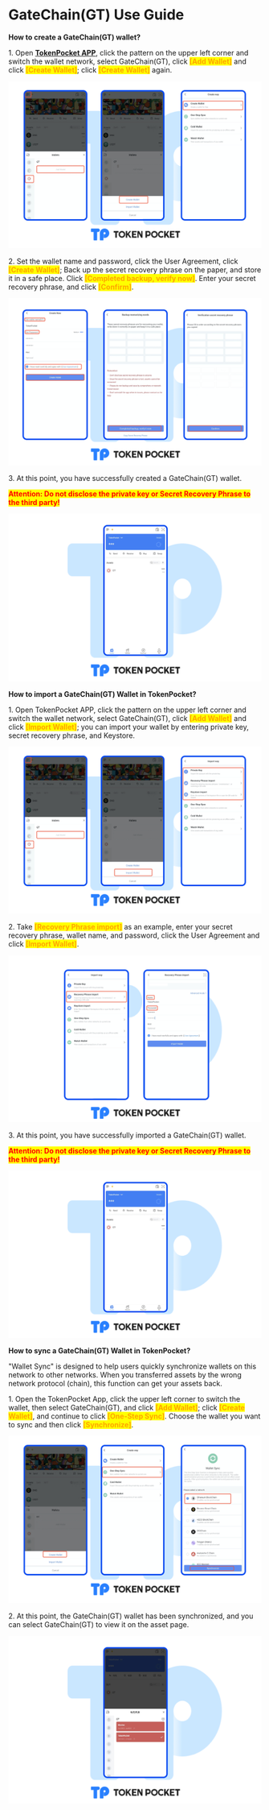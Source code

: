 # GateChain(GT) Use Guide

**How to create a GateChain(GT) wallet?**

1\. Open [**TokenPocket APP**](https://tokenpocket.pro/), click the pattern on the upper left corner and switch the wallet network, select GateChain(GT), click <mark style="color:orange;">**\[Add Wallet]**</mark> and click <mark style="color:orange;">**\[Create Wallet]**</mark>; click <mark style="color:orange;">**\[Create Wallet]**</mark> again.

![](<../../.gitbook/assets/gt en1.png>)

2\. Set the wallet name and password, click the User Agreement, click <mark style="color:orange;">**\[Create Wallet]**</mark>; Back up the secret recovery phrase on the paper, and store it in a safe place. Click <mark style="color:orange;">**\[Completed backup, verify now]**</mark>. Enter your secret recovery phrase, and click <mark style="color:orange;">**\[Confirm]**</mark>.

![](<../../.gitbook/assets/gt en2.png>)

3\. At this point, you have successfully created a GateChain(GT) wallet.

<mark style="color:red;">**Attention: Do not disclose the private key or Secret Recovery Phrase to the third party!**</mark>

![](<../../.gitbook/assets/gt en3.png>)

**How to import a GateChain(GT) Wallet in TokenPocket?**

1\. Open TokenPocket APP, click the pattern on the upper left corner and switch the wallet network, select GateChain(GT), click <mark style="color:orange;">**\[Add Wallet]**</mark> and click <mark style="color:orange;">**\[Import Wallet]**</mark>; you can import your wallet by entering private key, secret recovery phrase, and Keystore.

![](<../../.gitbook/assets/gt en4.png>)

2\. Take <mark style="color:orange;">**\[Recovery Phrase import]**</mark> as an example, enter your secret recovery phrase, wallet name, and password, click the User Agreement and click <mark style="color:orange;">**\[Import Wallet]**</mark>.&#x20;

![](<../../.gitbook/assets/gt en5.png>)

3\. At this point, you have successfully imported a GateChain(GT) wallet.

<mark style="color:red;">**Attention: Do not disclose the private key or Secret Recovery Phrase to the third party!**</mark>

![](<../../.gitbook/assets/gt en3.png>)

**How to sync a GateChain(GT) Wallet in TokenPocket?**

"Wallet Sync" is designed to help users quickly synchronize wallets on this network to other networks. When you transferred assets by the wrong network protocol (chain), this function can get your assets back.

&#x20;

1\. Open the TokenPocket App, click the upper left corner to switch the wallet, then select GateChain(GT), and click <mark style="color:orange;">**\[Add Wallet]**</mark>; click <mark style="color:orange;">**\[Create Wallet]**</mark>, and continue to click <mark style="color:orange;">**\[One-Step Sync]**</mark>. Choose the wallet you want to sync and then click <mark style="color:orange;">**\[Synchronize]**</mark>.

![](<../../.gitbook/assets/gt en6.png>)

2\. At this point, the GateChain(GT) wallet has been synchronized, and you can select GateChain(GT) to view it on the asset page.

![](<../../.gitbook/assets/gt en7.png>)

